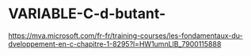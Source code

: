 # VARIABLE-C-d-butant-
https://mva.microsoft.com/fr-fr/training-courses/les-fondamentaux-du-dveloppement-en-c-chapitre-1-8295?l=HW1umnLlB_7900115888
